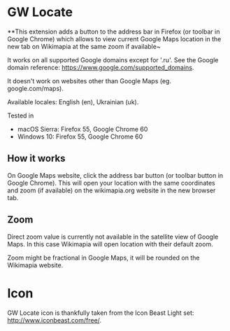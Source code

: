 # GW Locate

**This extension adds a button to the address bar in Firefox (or toolbar in Google Chrome) which allows to view current Google Maps location in the new tab on Wikimapia at the same zoom if available~

It works on all supported Google domains except for '.ru'. See the Google domain reference: https://www.google.com/supported_domains.

It doesn't work on websites other than Google Maps (eg. google.com/maps).

Available locales: English (en), Ukrainian (uk).

Tested in
* macOS Sierra: Firefox 55, Google Chrome 60
* Windows 10: Firefox 55, Google Chrome 60

## How it works

On Google Maps website, click the address bar button (or toolbar button in Google Chrome). This will open your location with the same coordinates and zoom (if available) on the wikimapia.org website in the new browser tab.

## Zoom

Direct zoom value is currently not available in the satellite view of Google Maps. In this case Wikimapia will open location with their default zoom.

Zoom might be fractional in Google Maps, it will be rounded on the Wikimapia website.

# Icon

GW Locate icon is thankfully taken from the Icon Beast Light set: http://www.iconbeast.com/free/.

